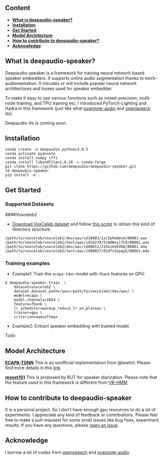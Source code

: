 ## Content
- [**What is deepaudio-speaker?**](https://github.com/deepaudio/deepaudio-speaker#what-is-deepaudio)
- [**Installation**](https://github.com/sdeepaudio/deepaudio-speaker#installation)
- [**Get Started**](https://github.com/deepaudio/deepaudio-speaker#get-started)
- [**Model Architecture**](https://github.com/deepaudio/deepaudio-speaker#model-architectures)
- [**How to contribute to deepaudio-speaker?**](https://github.com/deepaudio/deepaudio-speaker#How-to-contribute-to-deepaudio-speaker)
- [**Acknowledge**](https://github.com/deepaudio/deepaudio-speaker#Acknowledge)

## What is deepaudio-speaker?

Deepaudio-speaker is a framework for training neural network based speaker embedders. It supports online audio augmentation thanks to torch-audiomentation. It inlcudes or will include  popular neural network architectures and losses used for speaker embedder. 

To make it easy to use various functions such as mixed-precision, multi-node training, and TPU training etc, I introduced PyTorch-Lighting and Hydra in this framework (just like what [pyannote-audio](https://github.com/pyannote/pyannote-audio) and [openspeech](https://github.com/openspeech-team/openspeech) do).    

Deepaudio-tts is coming soon.

## Installation
```
conda create -n deepaudio python=3.8.5
conda activate pyannote
conda install numpy cffi
conda install libsndfile=1.0.28 -c conda-forge
git clone https://github.com/deepaudio/deepaudio-speaker.git
cd deepaudio-speaker
pip install -e .
```

## Get Started

### Supported Datasets

####Voxceleb2
* [Download VoxCeleb dataset](http://www.robots.ox.ac.uk/~vgg/data/voxceleb/) and follow [this script](https://github.com/pyannote/pyannote-db-voxceleb/issues/10#issuecomment-702638328) to obtain this kind of directory structure:

```
/path/to/voxceleb/voxceleb1/dev/wav/id10001/1zcIwhmdeo4/00001.wav
/path/to/voxceleb/voxceleb1/test/wav/id10270/5r0dWxy17C8/00001.wav
/path/to/voxceleb/voxceleb2/dev/aac/id00012/21Uxsk56VDQ/00001.m4a
/path/to/voxceleb/voxceleb2/test/aac/id00017/01dfn2spqyE/00001.m4a
```

### Training examples
 - Example1: Train the `ecapa-tdnn` model with `fbank` features on GPU.
  
```
$ deepaudio-speaker-train  \
    dataset=voxceleb2 \
    dataset.dataset_path=/your/path/to/voxceleb2/dev/wav/ \
    model=ecapa \
    model.channels=1024 \
    feature=fbank \
    lr_scheduler=warmup_reduce_lr_on_plateau \
    trainer=gpu \
    criterion=aamsoftmax
```
- Example2: Extract speaker embedding with trained model.

Todo

## Model Architecture
[**ECAPA-TDNN**](https://arxiv.org/pdf/2005.07143.pdf) This is an unofficial implementation from @lawlict. Please find more details in this [link](https://github.com/lawlict/ECAPA-TDNN).

[**resnet101**](https://arxiv.org/abs/2012.14952) This is proposed by BUT for speaker diarization. Please note that the feature used in this framework is different from [VB-HMM](https://github.com/BUTSpeechFIT/VBx) 

## How to contribute to deepaudio-speaker

It is a personal project. So I don't have enough gpu resources to do a lot of experiments. I appreciate any kind of feedback or contributions. Please feel free to make a pull requsest for some small issues like bug fixes, experiment results. If you have any questions, please [open an issue](https://github.com/deepaudio/deepaudio-speaker/issues).

## Acknowledge
I borrow a lot of codes from [openspeech](https://github.com/openspeech-team/openspeech) and [pyannote-audio](https://github.com/pyannote/pyannote-audio)